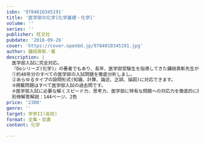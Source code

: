 ```yaml
---
isbn: '9784010345191'
title: '医学部の化学[化学基礎・化学]'
volume: ''
series: ''
publisher: 旺文社
pubdate: '2018-09-26'
cover: 'https://cover.openbd.jp/9784010345191.jpg'
author: 鎌田真彰／著
description: |
  医学部入試に完全対応。
  『Doシリーズ(化学)』の著者でもあり、長年、医学部受験生を指導してきた鎌田真彰先生が、すべての医学部志願者に贈る至高の一冊！
  ①約40年分のすべての医学部の入試問題を徹底分析しまし。
  ②あらゆるタイプの設問形式(知識、計算、論述、正誤、描図)に対応できます。
  ③掲載問題はすべて医学部入試の過去問です。
  ④医学部入試に必要な解くスピード力、思考力、医学部に特有な問題への対応力を徹底的に鍛えられます。
  別冊解答解説：144ページ、2色
price: '2300'
genre: ''
target: 学参II(高校)
format: 全集・双書
content: 化学

---
```

